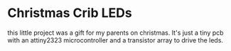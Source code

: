 # Christmas Crib LEDs

this little project was a gift for my parents on christmas. 
It's just a tiny pcb with an attiny2323 microcontroller and
a transistor array to drive the leds. 
